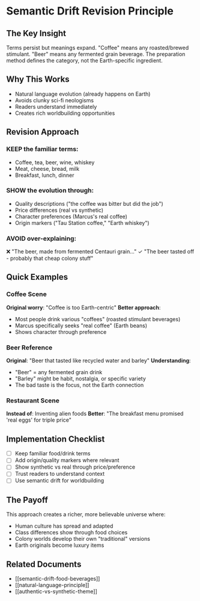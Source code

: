 # Semantic Drift Revision Principle

## The Key Insight
Terms persist but meanings expand. "Coffee" means any roasted/brewed stimulant. "Beer" means any fermented grain beverage. The preparation method defines the category, not the Earth-specific ingredient.

## Why This Works
- Natural language evolution (already happens on Earth)
- Avoids clunky sci-fi neologisms
- Readers understand immediately
- Creates rich worldbuilding opportunities

## Revision Approach

### KEEP the familiar terms:
- Coffee, tea, beer, wine, whiskey
- Meat, cheese, bread, milk
- Breakfast, lunch, dinner

### SHOW the evolution through:
- Quality descriptions ("the coffee was bitter but did the job")
- Price differences (real vs synthetic)
- Character preferences (Marcus's real coffee)
- Origin markers ("Tau Station coffee," "Earth whiskey")

### AVOID over-explaining:
❌ "The beer, made from fermented Centauri grain..."
✓ "The beer tasted off - probably that cheap colony stuff"

## Quick Examples

### Coffee Scene
**Original worry**: "Coffee is too Earth-centric"
**Better approach**: 
- Most people drink various "coffees" (roasted stimulant beverages)
- Marcus specifically seeks "real coffee" (Earth beans)
- Shows character through preference

### Beer Reference
**Original**: "Beer that tasted like recycled water and barley"
**Understanding**: 
- "Beer" = any fermented grain drink
- "Barley" might be habit, nostalgia, or specific variety
- The bad taste is the focus, not the Earth connection

### Restaurant Scene
**Instead of**: Inventing alien foods
**Better**: "The breakfast menu promised 'real eggs' for triple price"

## Implementation Checklist
- [ ] Keep familiar food/drink terms
- [ ] Add origin/quality markers where relevant
- [ ] Show synthetic vs real through price/preference
- [ ] Trust readers to understand context
- [ ] Use semantic drift for worldbuilding

## The Payoff
This approach creates a richer, more believable universe where:
- Human culture has spread and adapted
- Class differences show through food choices
- Colony worlds develop their own "traditional" versions
- Earth originals become luxury items

## Related Documents
- [[semantic-drift-food-beverages]]
- [[natural-language-principle]]
- [[authentic-vs-synthetic-theme]]